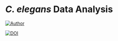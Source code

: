 # *C. elegans* Data Analysis

[![Author](https://img.shields.io/badge/Author-Anika%20Luo-blueviolet)](https://github.com/anikaluo)

[![DOI](https://zenodo.org/badge/433272179.svg)](https://zenodo.org/badge/latestdoi/433272179)

